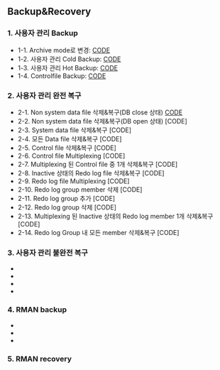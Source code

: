 ## Backup&Recovery

### 1. 사용자 관리 Backup
- 1-1. Archive mode로 변경: [CODE](https://github.com/corvina1208/Oracle_Backup-Recovery/blob/main/1-1%20Archive%20mode%EB%A1%9C%20%EB%B3%80%EA%B2%BD.txt)
- 1-2. 사용자 관리 Cold Backup: [CODE](https://github.com/corvina1208/Oracle_Backup-Recovery/blob/main/1-2%20%EC%82%AC%EC%9A%A9%EC%9E%90%20%EA%B4%80%EB%A6%AC%20Cold%20Backup.txt)
- 1-3. 사용자 관리 Hot Backup: [CODE](https://github.com/corvina1208/Oracle_Backup-Recovery/blob/main/1-3%20%EC%82%AC%EC%9A%A9%EC%9E%90%20%EA%B4%80%EB%A6%AC%20Hot%20Backup.txt)
- 1-4. Controlfile Backup: [CODE](https://github.com/corvina1208/Oracle_Backup-Recovery/commit/98d555c8b941db83c4ef5213bcc83caa3088097b)

### 2. 사용자 관리 완전 복구
- 2-1. Non system data file 삭제&복구(DB close 상태) [CODE](https://github.com/corvina1208/Oracle_Backup-Recovery/blob/main/2-1%20Non%20system%20data%20file%20%EC%82%AD%EC%A0%9C%26%EB%B3%B5%EA%B5%AC(DB%20close%20%EC%83%81%ED%83%9C).txt)
- 2-2. Non system data file 삭제&복구(DB open 상태) [CODE]
- 2-3. System data file 삭제&복구 [CODE]
- 2-4. 모든 Data file 삭제&복구 [CODE]
- 2-5. Control file 삭제&복구 [CODE]
- 2-6. Control file Multiplexing [CODE]
- 2-7. Multiplexing 된 Control file 중 1개 삭제&복구 [CODE]
- 2-8. Inactive 상태의 Redo log file 삭제&복구 [CODE]
- 2-9. Redo log file Multiplexing [CODE]
- 2-10. Redo log group member 삭제 [CODE]
- 2-11. Redo log group 추가 [CODE]
- 2-12. Redo log group 삭제 [CODE]
- 2-13. Multiplexing 된 Inactive 상태의 Redo log member 1개 삭제&복구 [CODE]
- 2-14. Redo log Group 내 모든 member 삭제&복구 [CODE]

### 3. 사용자 관리 불완전 복구
-
-
-
-

### 4. RMAN backup
-
-
-

### 5. RMAN recovery





  
